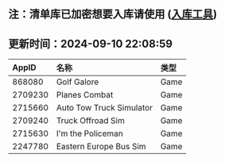 ## 注：清单库已加密想要入库请使用 ([入库工具](https://github.com/BlankTMing/ManifestAutoUpdate/releases))

## 更新时间：2024-09-10 22:08:59
| AppID | 名称 | 类型  |
| :-------------------- | :----------------------------- | :----------- |
| 868080 | Golf Galore| Game |
| 2709230 | Planes Combat| Game |
| 2715660 | Auto Tow Truck Simulator| Game |
| 2709240 | Truck Offroad Sim| Game |
| 2715630 | I'm the Policeman| Game |
| 2247780 | Eastern Europe Bus Sim| Game |
